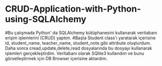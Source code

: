 # CRUD-Application-with-Python-using-SQLAlchemy
#Bu çalışmada Python' da SQLAlchemy kütüphanesini kullanarak veritabanı erişim işlemlerini (CRUD) 
yaptım.
#Başta Student class'ı yaratarak içerisine id, student_name, teacher_name, student_note gibi attribute oluşturdum. Daha sonra cread,update,delete,read
dosyalarında bu dosyayı kullanarak işlemleri gerçekleştirdim. Veritabanı olarak SQlite3 kullandım ve bunu görselleştirmek için DB Browser içerisine aktardım.
